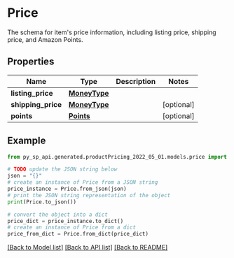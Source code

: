 # Price

The schema for item's price information, including listing price, shipping price, and Amazon Points.

## Properties

Name | Type | Description | Notes
------------ | ------------- | ------------- | -------------
**listing_price** | [**MoneyType**](MoneyType.md) |  | 
**shipping_price** | [**MoneyType**](MoneyType.md) |  | [optional] 
**points** | [**Points**](Points.md) |  | [optional] 

## Example

```python
from py_sp_api.generated.productPricing_2022_05_01.models.price import Price

# TODO update the JSON string below
json = "{}"
# create an instance of Price from a JSON string
price_instance = Price.from_json(json)
# print the JSON string representation of the object
print(Price.to_json())

# convert the object into a dict
price_dict = price_instance.to_dict()
# create an instance of Price from a dict
price_from_dict = Price.from_dict(price_dict)
```
[[Back to Model list]](../README.md#documentation-for-models) [[Back to API list]](../README.md#documentation-for-api-endpoints) [[Back to README]](../README.md)


